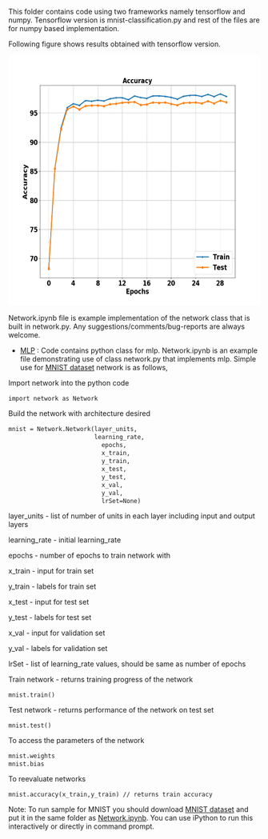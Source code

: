 This folder contains code using two frameworks namely tensorflow and numpy.
Tensorflow version is mnist-classification.py and rest of the files are for numpy based implementation.

Following figure shows results obtained with tensorflow version.

<img src="./mlp" width="600" height="500">

Network.ipynb file is example implementation of the network class that is built in network.py. Any suggestions/comments/bug-reports are always welcome.

- [MLP](https://github.com/vinayjoshi22/ai/tree/master/ann/mlp) : Code contains python class for mlp. Network.ipynb is an example file demonstrating use of class network.py that implements mlp. Simple use for [MNIST dataset](https://pjreddie.com/projects/mnist-in-csv/) network is as follows,

Import network into the python code
```
import network as Network
```

Build the network with architecture desired
```
mnist = Network.Network(layer_units,
                        learning_rate,
                          epochs,
                          x_train,
                          y_train,
                          x_test,
                          y_test,
                          x_val,
                          y_val,
                          lrSet=None)
```
layer_units - list of number of units in each layer including input and output layers

learning_rate - initial learning_rate

epochs - number of epochs to train network with

x_train - input for train set

y_train - labels for train set

x_test - input for test set

y_test - labels for test set

x_val - input for validation set

y_val - labels for validation set

lrSet - list of learning_rate values, should be same as number of epochs

Train network - returns training progress of the network

```
mnist.train()
```

Test network - returns performance of the network on test set
```
mnist.test()
```

To access the parameters of the network
```
mnist.weights
mnist.bias
```
To reevaluate networks
```
mnist.accuracy(x_train,y_train) // returns train accuracy
```

Note: To run sample for MNIST you should download [MNIST dataset](https://pjreddie.com/projects/mnist-in-csv/) and put it in the same folder as [Network.ipynb](https://github.com/vinayjoshi22/ai/blob/master/ann/mlp/python/Network.ipynb). You can use iPython to run this interactively or directly in command prompt.
